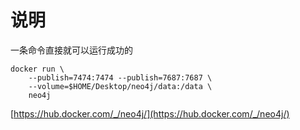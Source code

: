 # 说明 

一条命令直接就可以运行成功的

```
docker run \
    --publish=7474:7474 --publish=7687:7687 \
    --volume=$HOME/Desktop/neo4j/data:/data \
    neo4j
```

[https://hub.docker.com/_/neo4j/](https://hub.docker.com/_/neo4j/)

